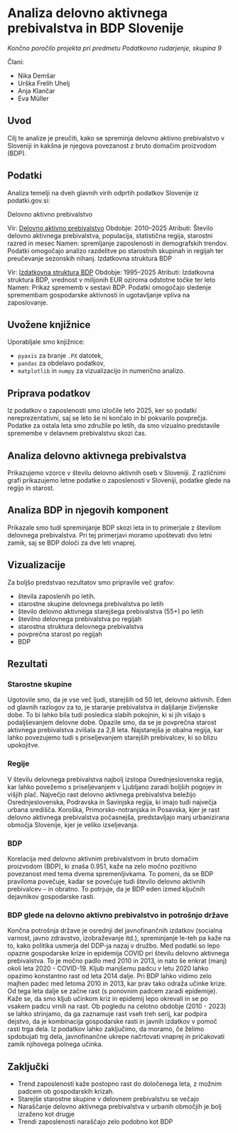 
# Analiza delovno aktivnega prebivalstva in BDP Slovenije

*Končno poročilo projekta pri predmetu Podatkovno rudarjenje, skupina 9*

Člani:
- Nika Demšar
- Urška Frelih Uhelj
- Anja Klančar
- Eva Müller

## Uvod
Cilj te analize je preučiti, kako se spreminja delovno aktivno prebivalstvo v Sloveniji in kakšna je njegova povezanost z bruto domačim proizvodom (BDP).

## Podatki
Analiza temelji na dveh glavnih virih odprtih podatkov Slovenije iz podatki.gov.si:

Delovno aktivno prebivalstvo

Vir: [Delovno aktivno prebivalstvo](https://podatki.gov.si/dataset/surs0700992s)
Obdobje: 2010–2025
Atributi: Število delovno aktivnega prebivalstva, populacija, statistična regija, starostni razred in mesec
Namen: spremljanje zaposlenosti in demografskih trendov. Podatki omogočajo analizo razdelitve po starostnih skupinah in regijah ter preučevanje sezonskih nihanj.
Izdatkovna struktura BDP

Vir: [Izdatkovna struktura BDP](https://podatki.gov.si/dataset/surs0301935s?resource_id=8935a064-5888-4ab9-9066-0838f6f2743b)
Obdobje: 1995–2025
Atributi: Izdatkovna struktura BDP, vrednost v milijonih EUR oziroma odstotne točke ter leto
Namen: Prikaz sprememb v sestavi BDP. Podatki omogočajo sledenje spremembam gospodarske aktivnosti in ugotavljanje vpliva na zaposlovanje.

## Uvožene knjižnice
Uporabljale smo knjižnice:
- `pyaxis` za branje `.PX` datotek,
- `pandas` za obdelavo podatkov,
- `matplotlib` in `numpy` za vizualizacijo in numerično analizo.

## Priprava podatkov
Iz podatkov o zaposlenosti smo izločile leto 2025, ker so podatki nereprezentativni, saj se leto še ni končalo in bi pokvarilo povprečja. Podatke za ostala leta smo združile po letih, da smo vizualno predstavile spremembe v delavnem prebivalstvu skozi čas.

## Analiza delovno aktivnega prebivalstva
Prikazujemo vzorce v številu delovno aktivnih oseb v Sloveniji. Z različnimi grafi prikazujemo letne podatke o zaposlenosti v Sloveniji, podatke glede na regijo in starost.

## Analiza BDP in njegovih komponent
Prikazale smo tudi spreminjanje BDP skozi leta in to primerjale z številom delovnega prebivalstva. Pri tej primerjavi moramo upoštevati dvo letni zamik, saj se BDP določi za dve leti vnaprej.

## Vizualizacije
Za boljšo predstvao rezultatov smo pripravile več grafov:
- števila zaposlenih po letih.
- starostne skupine delovnega prebivalstva po letih
- število delovno aktivnega starejšega prebivalstva (55+) po letih
- številno delovnega prebivalstva po regijah
- starostna struktura delovnega prebivalstva
- povprečna starost po regijah
- BDP

## Rezultati
### Starostne skupine
Ugotovile smo, da je vse več ljudi, starejših od 50 let, delovno aktivnih. Eden od glavnih razlogov za to, je staranje prebivalstva in daljšanje življenske dobe. To bi lahko bila tudi posledica slabih pokojnin, ki si jih višajo s podaljševanjem delovne dobe.
Opazile smo, da se je povprečna starost aktivnega prebivalstva zvišala za 2,8 leta. Najstarejša je obalna regija, kar lahko povezujemo tudi s priseljevanjem starejših prebivalcev, ki so blizu upokojitve. 

### Regije
V številu delovnega prebivalstva najbolj izstopa Osrednjeslovenska regija, kar lahko povežemo s priseljevanjem v Ljubljano zaradi boljših pogojev in višjih plač. Največjo rast delovno aktivnega prebivalstva beležijo Osrednjeslovenska, Podravska in Savinjska regija, ki imajo tudi največja urbana središča. Koroška, Primorsko-notranjska in Posavska, kjer je rast delovno aktivnega prebivalstva počasnejša, predstavljajo manj urbanizirana območja Slovenije, kjer je veliko izseljevanja.

### BDP
Korelacija med delovno aktivnim prebivalstvom in bruto domačim proizvodom (BDP), ki znaša 0.951, kaže na zelo močno pozitivno povezanost med tema dvema spremenljivkama. To pomeni, da se BDP praviloma povečuje, kadar se povečuje tudi število delovno aktivnih prebivalcev – in obratno. To potrjuje, da je BDP eden izmed ključnih dejavnikov gospodarske rasti.

### BDP glede na delovno aktivno prebivalstvo in potrošnjo države
Končna potrošnja države je osrednji del javnofinančnih izdatkov (socialna varnost, javno zdravstvo, izobraževanje itd.), spreminjanje le-teh pa kaže na to, kako politika usmerja del DDP-ja nazaj v družbo.
Med podatki so lepo opazne gospodarske krize in epidemija COVID pri številu delovno aktivnega prebivalstva. To je močno padlo med 2010 in 2013, in nato še enkrat (manj) okoli leta 2020 - COVID-19. Kljub manjšemu padcu v letu 2020 lahko opazimo konstantno rast od leta 2014 dalje.
Pri BDP lahko vidimo zelo majhen padec med letoma 2010 in 2013, kar prav tako odraža učinke krize. Od tega leta dalje se začne rast (s ponovnim padcem zaradi epidemije).
Kaže se, da smo kljub učinkom kriz in epidemij lepo okrevali in se po vsakem padcu vrnili na rast. Ob pogledu na celotno obdobje (2010 - 2023) se lahko strinjamo, da ga zaznamuje rast vseh treh serij, kar podpira dejstvo, da je kombinacija gospodarske rasti in javnih izdatkov v pomoč rasti trga dela.
Iz podatkov lahko zaključimo, da moramo, če želimo spdobujati trg dela, javnofinančne ukrepe načrtovati vnaprej in pričakovati zamik njihovega polnega učinka.

## Zaključki
- Trend zaposlenosti kaže postopno rast do določenega leta, z možnim padcem ob gospodarskih krizah.
- Starejše starostne skupine v delovnem prebivalstvu se večajo
- Naraščanje delovno aktivnega prebivalstva v urbanih območjih je bolj izraženo kot drugje
- Trendi zaposlenosti naraščajo zelo podobno kot BDP
